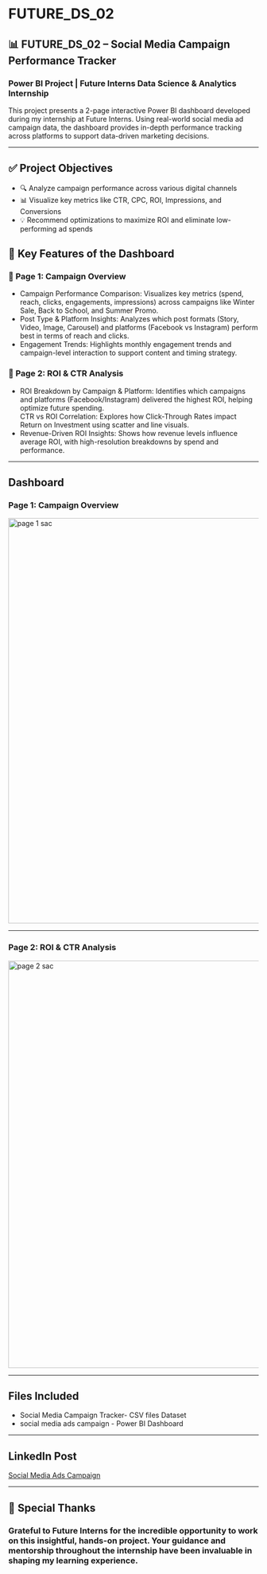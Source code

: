 # FUTURE_DS_02
<h2>📊 FUTURE_DS_02 – Social Media Campaign Performance Tracker</h2>
<h3><b>Power BI Project | Future Interns Data Science & Analytics Internship</b></h3>

This project presents a 2-page interactive Power BI dashboard developed during my internship at Future Interns. Using real-world social media ad campaign data, the dashboard provides in-depth performance tracking across platforms to support data-driven marketing decisions.<br>
<hr>

<h2>✅ Project Objectives<br></h2>
<ul>
<li>🔍 Analyze campaign performance across various digital channels</li>
<li>📊 Visualize key metrics like CTR, CPC, ROI, Impressions, and Conversions</li>
<li>💡 Recommend optimizations to maximize ROI and eliminate low-performing ad spends</il>
</ul>

<h2>💼 Key Features of the Dashboard</h2>
<h3>📄 Page 1: Campaign Overview</h3>
<ul>
<li>Campaign Performance Comparison: Visualizes key metrics (spend, reach, clicks, engagements, impressions) across campaigns like Winter Sale, Back to School, and Summer Promo.</li>
<li>Post Type & Platform Insights: Analyzes which post formats (Story, Video, Image, Carousel) and platforms (Facebook vs Instagram) perform best in terms of reach and clicks.</li>
<li>Engagement Trends: Highlights monthly engagement trends and campaign-level interaction to support content and timing strategy.</li>
</ul>
<h3>📄 Page 2: ROI & CTR Analysis</h3>
<ul>
<li>ROI Breakdown by Campaign & Platform: Identifies which campaigns and platforms (Facebook/Instagram) delivered the highest ROI, helping optimize future spending.</li>
<il>CTR vs ROI Correlation: Explores how Click-Through Rates impact Return on Investment using scatter and line visuals.</il>
<li>Revenue-Driven ROI Insights: Shows how revenue levels influence average ROI, with high-resolution breakdowns by spend and performance.</li>
</ul>
<hr>
<h2>Dashboard</h2>
<h3>Page 1: Campaign Overview</h3>
<img width="1456" height="815" alt="page 1 sac" src="https://github.com/user-attachments/assets/81617ce0-1b0a-4ac8-ae17-0f6d6f9eb961" />
<hr>
<h3>Page 2: ROI & CTR Analysis</h3>
<img width="1453" height="819" alt="page 2 sac" src="https://github.com/user-attachments/assets/98f589c9-2ab7-46af-b23e-d07535abe13d" />
<hr>
<h2>Files Included</h2>
<ul>
<li>Social Media Campaign Tracker- CSV files Dataset</li>
<li>social media ads campaign - Power BI Dashboard</li>
</ul>
<hr>
<h2>LinkedIn Post</h2>
<a href="">Social Media Ads Campaign</a>
<hr>
<h2>🤝 Special Thanks</h2>
<h3>Grateful to Future Interns for the incredible opportunity to work on this insightful, hands-on project. Your guidance and mentorship throughout the internship have been invaluable in shaping my learning experience.</h3>
